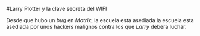 #Larry Plotter y la clave secreta del WIFI

Desde que hubo un *bug* en *Matrix*, la escuela esta asediada la escuela esta asediada por unos hackers malignos contra los que *Larry* debera luchar.


